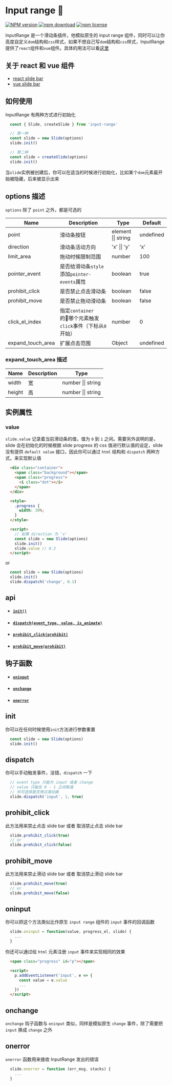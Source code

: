# Input range 🎉
 [![NPM version][npm-image]][npm-url]
 [![npm download][download-image]][download-url]
 [![npm license][license-image]][download-url]

InputRange 是一个滑动条插件，他模拟原生的 input range 组件，同时可以让你高度自定义`dom`结构和`css`样式，如果不想自己写`dom`结构和`css`样式，InputRange提供了`react`组件和`vue`组件。具体的用法可以看[这里][example]

## 关于 react 和 vue 组件
+ [react slide bar][react_doc]
+ [vue slide bar][vue_doc]

## 如何使用
InputRange 有两种方式进行初始化
```js
  const { Slide, createSlide } from 'input-range'

  // 第一种
  const slide = new Slide(options)
  slide.init()

  // 第二种
  const slide = createSlide(options)
  slide.init()
```
当`slide`实例被创建后，你可以在适当的时候进行初始化，比如某个`dom`元素最开始被隐藏，后来被显示出来

## options 描述
`options` 除了 `point` 之外，都是可选的

|    Name    | Description | Type | Default |
|------------|-------------|------|---------|
| point | 滑动条按钮 | element \|\| string | undefined |
| direction  | 滑动条活动方向 | 'x' \|\| 'y' | 'x' |
| limit_area | 拖动时候限制范围 | number | 100 |
| pointer_event | 是否给滑动条`style`添加`pointer-events`属性 | boolean | true |
| prohibit_click | 是否禁止点击滑动条 | boolean | false |
| prohibit_move | 是否禁止拖动滑动条 | boolean | false |
| click_el_index | 指定`container` 的哪个元素触发`click`事件（下标从`0`开始） | number | 0 |
| expand_touch_area | 扩展点击范围 | Object | undefined |

### expand_touch_area 描述
|    Name    | Description | Type |
|------------|-------------|------|
| width | 宽 | number \|\| string |
| height | 高 | number \|\| string |


## 实例属性
### value
`slide.value` 记录着当前滑动条的值，值为 `0` 到 `1` 之间。需要另外说明的是，slide 会在初始化的时候根据 slide progress 的 css 值进行默认值的设定，slide 没有提供 `default value` 接口，因此你可以通过 `html` 结构和 `dispatch` 两种方式，来实现默认值
```html
  <div class="container">
    <span class="background"></span>
    <span class="progress">
      <i class="dot"></i>
    </span>
  </div>

  <style>
    .progress {
      width: 30%;
    }
  </style> 

  <script>
    // 如果 direction 为 'x' 
    const slide = new Slide(options)
    slide.init()
    slide.value // 0.3
  </script>  
```
or
```js
  const slide = new Slide(options)
  slide.init()
  slide.dispatch('change', 0.1)
```

## api
+ #### [`init()`][init]
+ #### [`dispatch(event_type, value, is_animate)`][dispatch]
+ #### [`prohibit_click(prohibit)`][prohibit_click]
+ #### [`prohibit_move(prohibit)`][prohibit_move]

## 钩子函数
+ #### [`oninput`][oninput]
+ #### [`onchange`][onchange]
+ #### [`onerror`][onerror]

## init
你可以在任何时候使用`init`方法进行参数重置

```js
  const slide = new Slide(options)
  slide.init()
```

## dispatch
你可以手动触发事件，没错，`dispatch` 一下

```js
  // event type 只能为 input 或者 change
  // value 只能在 0 - 1 之间取值
  // 你可选择是否用过渡动画
  slide.dispatch('input', 1, true)
```

## prohibit_click
此方法用来禁止点击 slide bar 或者 取消禁止点击 slide bar

```js
  slide.prohibit_click(true)
  // or
  slide.prohibit_click(false)
```

## prohibit_move
此方法用来禁止滑动 slide bar 或者 取消禁止滑动 slide bar

```js
  slide.prohibit_move(true)
  // or
  slide.prohibit_move(false)
```

## oninput
你可以把这个方法类似比作原生 `input range` 组件的 `input` 事件的回调函数

```js
  slide.oninput = function(value, progress_el, slide) {
    ...
  }
```
你还可以通过给 `html` 元素注册 `input` 事件来实现相同的效果

```html
  <span class="progress" id="p"></span>

  <script>
    p.addEventListener('input', e => {
      const value = e.value
      ...
    })
  </script>
``` 

## onchange
`onchange` 钩子函数与 `oninput` 类似，同样是模拟原生 `change` 事件，除了需要把 `input` 换成 `change` 之外

## onerror
`onerror` 函数用来接收 InputRange 发出的错误
```js
  slide.onerror = function (err_msg, stacks) {
    ...
  }
```

[example]:./example
[react_doc]:./react_zh.md
[vue_doc]:./vue_zh.md

[init]:#init-1
[dispatch]:#dispatch
[prohibit_click]:#prohibit_click
[prohibit_move]:#prohibit_move
[oninput]:#oninput-1
[onchange]:#onchange-1
[onerror]:#onerror-1

[npm-image]: https://img.shields.io/npm/v/input-range.svg?style=flat-square
[npm-url]: https://npmjs.org/package/input-range
[download-image]: https://img.shields.io/npm/dm/input-range.svg?style=flat-square
[download-url]: https://npmjs.org/package/input-range
[license-image]: https://img.shields.io/npm/l/input-range.svg